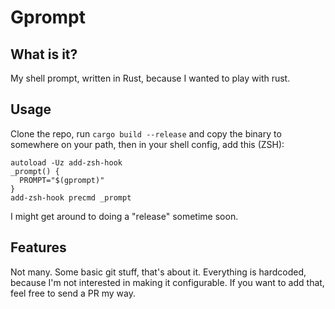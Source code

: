 # Gprompt

## What is it?

My shell prompt, written in Rust, because I wanted to play with rust.

## Usage

Clone the repo, run `cargo build --release` and copy the binary to somewhere on
your path, then in your shell config, add this (ZSH):

```
autoload -Uz add-zsh-hook
_prompt() {
  PROMPT="$(gprompt)"
}
add-zsh-hook precmd _prompt
```

I might get around to doing a "release" sometime soon.

## Features

Not many. Some basic git stuff, that's about it. Everything is hardcoded,
because I'm not interested in making it configurable. If you want to add that,
feel free to send a PR my way.
